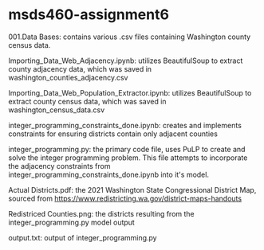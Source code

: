 # msds460-assignment6

001.Data Bases: contains various .csv files containing Washington county census data.

Importing_Data_Web_Adjacency.ipynb: utilizes BeautifulSoup to extract county adjacency data, which was saved in washington_counties_adjacency.csv

Importing_Data_Web_Population_Extractor.ipynb: utilizes BeautifulSoup to extract county census data, which was saved in washington_census_data.csv

integer_programming_constraints_done.ipynb: creates and implements constraints for ensuring districts contain only adjacent counties

integer_programming.py: the primary code file, uses PuLP to create and solve the integer programming problem. This file attempts to incorporate the adjacency constraints from integer_programming_constraints_done.ipynb into it's model. 

Actual Districts.pdf: the 2021 Washington State Congressional District Map, sourced from https://www.redistricting.wa.gov/district-maps-handouts

Redistriced Counties.png: the districts resulting from the integer_programming.py model output

output.txt: output of integer_programming.py